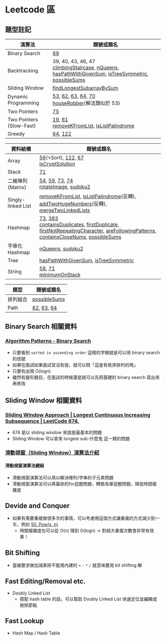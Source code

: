 # Leetcode 區

## 題型註記

| 演算法 | 題號或題名 |
|---|---|
| Binary Search | [69](https://github.com/vc7/algorithm_datas_tructure_leetcode/blob/master/leetcode/0069_sqrt_x.md)
| Backtracking | 39, 40, 43, 46, 47 <br> [climbingStaircase](https://github.com/vc7/algorithm_datas_tructure_leetcode/blob/master/codesignal/climbingStaircase.md), [nQueens](https://github.com/vc7/algorithm_datas_tructure_leetcode/blob/master/codesignal/nQueens.md), [hasPathWithGivenSum](https://github.com/vc7/algorithm_datas_tructure_leetcode/blob/master/codesignal/hasPathWithGivenSum.md), [isTreeSymmetric](https://github.com/vc7/algorithm_datas_tructure_leetcode/blob/master/codesignal/isTreeSymmetric.md), [possibleSums](https://github.com/vc7/algorithm_datas_tructure_leetcode/blob/master/codesignal/possibleSums.md) |
| Sliding Window | [findLongestSubarrayBySum](https://github.com/vc7/algorithm_datas_tructure_leetcode/blob/master/codesignal/findLongestSubarrayBySum.md)
| Dynamic Programming | [53](https://github.com/vc7/algorithm_datas_tructure_leetcode/blob/master/leetcode/0053_maximum_subarray.md), [62](https://github.com/vc7/algorithm_datas_tructure_leetcode/blob/master/leetcode/0062_unique_paths.md), [63](https://github.com/vc7/algorithm_datas_tructure_leetcode/blob/master/leetcode/0063_unique_paths_II.md), [64](https://github.com/vc7/algorithm_datas_tructure_leetcode/blob/master/leetcode/0064_minumum_path_sum.md), [70](https://github.com/vc7/algorithm_datas_tructure_leetcode/blob/master/leetcode/0070_climbing_stairs.md)<br>[houseRobber](https://github.com/vc7/algorithm_datas_tructure_leetcode/blob/master/codesignal/houseRobber.md)(解法類似於 53)
| Two Pointers | [75](https://github.com/vc7/algorithm_datas_tructure_leetcode/blob/master/leetcode/0075_sort_colors.md)
| Two Pointers (Slow-Fast) | [19](https://github.com/vc7/algorithm_datas_tructure_leetcode/blob/b7ac153c5d5e5ab894d86b7d9c66a87917de7dae/leetcode/0019_remove_nth_node_from_end_of_list.md), [61](https://github.com/vc7/algorithm_datas_tructure_leetcode/blob/master/leetcode/0061_rotate_list.md)<br>[removeKFromList](https://github.com/vc7/algorithm_datas_tructure_leetcode/blob/master/codesignal/removeKFromList.md), [isListPalindrome](https://github.com/vc7/algorithm_datas_tructure_leetcode/blob/master/codesignal/isListPalindrome.md)
| Greedy | [64](https://github.com/vc7/algorithm_datas_tructure_leetcode/blob/master/leetcode/0064_minumum_path_sum.md), [122](https://github.com/vc7/algorithm_datas_tructure_leetcode/blob/master/leetcode/0122_best_time_to_buy_and_sell_stock_II.md)

| 資料結構 | 題號或題名 |
|---|---|
| Array | [56](https://github.com/vc7/algorithm_datas_tructure_leetcode/blob/master/leetcode/0056_merge_intervals.md)(+Sort), [122](https://github.com/vc7/algorithm_datas_tructure_leetcode/blob/master/leetcode/0122_best_time_to_buy_and_sell_stock_II.md), [67](https://github.com/vc7/algorithm_datas_tructure_leetcode/blob/master/leetcode/0067_add_binary.md)<br>[isCryptSolution](https://github.com/vc7/algorithm_datas_tructure_leetcode/blob/master/codesignal/isCryptSolution.md)
| Stack | [71](https://github.com/vc7/algorithm_datas_tructure_leetcode/blob/master/leetcode/0071_simplify_path.md)
| 二維陣列(Matrix) | [54](https://github.com/vc7/algorithm_datas_tructure_leetcode/blob/master/leetcode/0054_spiral_matrix.md), [59](https://github.com/vc7/algorithm_datas_tructure_leetcode/blob/master/leetcode/0059_spiral_matrix_II.md), [73](https://github.com/vc7/algorithm_datas_tructure_leetcode/blob/master/leetcode/0073_set_matrix_zeroes.md), [74](https://github.com/vc7/algorithm_datas_tructure_leetcode/blob/master/leetcode/0074_search_a_2d_matrix.md)<br>[rotateImage](https://github.com/vc7/algorithm_datas_tructure_leetcode/blob/master/codesignal/rotateImage.md), [sudoku2](https://github.com/vc7/algorithm_datas_tructure_leetcode/blob/master/codesignal/sudoku2.md) |
| Singly-linked List | [removeKFromList](https://github.com/vc7/algorithm_datas_tructure_leetcode/blob/master/codesignal/removeKFromList.md), [isListPalindrome](https://github.com/vc7/algorithm_datas_tructure_leetcode/blob/master/codesignal/isListPalindrome.md)(反轉), [addTwoHugeNumbers](https://github.com/vc7/algorithm_datas_tructure_leetcode/blob/master/codesignal/addTwoHugeNumbers.md)(反轉), [mergeTwoLinkedLists](https://github.com/vc7/algorithm_datas_tructure_leetcode/blob/master/codesignal/mergeTwoLinkedLists.md)
| Hashmap | [73](https://github.com/vc7/algorithm_datas_tructure_leetcode/blob/master/leetcode/0073_set_matrix_zeroes.md), [383](https://github.com/vc7/algorithm_datas_tructure_leetcode/blob/master/leetcode/0383_ransom_note.md)<br>[containsDuplicates](https://github.com/vc7/algorithm_datas_tructure_leetcode/blob/master/codesignal/containsDuplicates.md), [firstDuplicate](https://github.com/vc7/algorithm_datas_tructure_leetcode/blob/master/codesignal/firstDuplicate.md), [firstNotRepeatingCharacter](https://github.com/vc7/algorithm_datas_tructure_leetcode/blob/master/codesignal/firstNotRepeatingCharacter.md), [areFollowingPatterns](https://github.com/vc7/algorithm_datas_tructure_leetcode/blob/master/codesignal/areFollowingPatterns.md), [containsCloseNums](https://github.com/vc7/algorithm_datas_tructure_leetcode/blob/master/codesignal/containsCloseNums.md), [possibleSums](https://github.com/vc7/algorithm_datas_tructure_leetcode/blob/master/codesignal/possibleSums.md)
| 字串化 Hashmap | [nQueens](https://github.com/vc7/algorithm_datas_tructure_leetcode/blob/master/codesignal/nQueens.md), [sudoku2](https://github.com/vc7/algorithm_datas_tructure_leetcode/blob/master/codesignal/sudoku2.md)
| Tree | [hasPathWithGivenSum](https://github.com/vc7/algorithm_datas_tructure_leetcode/blob/master/codesignal/hasPathWithGivenSum.md), [isTreeSymmetric](https://github.com/vc7/algorithm_datas_tructure_leetcode/blob/master/codesignal/isTreeSymmetric.md)
| String | [58](https://github.com/vc7/algorithm_datas_tructure_leetcode/blob/master/leetcode/0058_length_of_last_word.md), [71](https://github.com/vc7/algorithm_datas_tructure_leetcode/blob/master/leetcode/0071_simplify_path.md)<br>[minimumOnStack](https://github.com/vc7/algorithm_datas_tructure_leetcode/blob/master/codesignal/minimumOnStack.md)

| 題型 | 題號或題名 |
|---|---|
| 排列組合 | [possibleSums](https://github.com/vc7/algorithm_datas_tructure_leetcode/blob/master/codesignal/possibleSums.md)
| Path | [62](https://github.com/vc7/algorithm_datas_tructure_leetcode/blob/master/leetcode/0062_unique_paths.md), [63](https://github.com/vc7/algorithm_datas_tructure_leetcode/blob/master/leetcode/0063_unique_paths_II.md), [64](https://github.com/vc7/algorithm_datas_tructure_leetcode/blob/master/leetcode/0064_minumum_path_sum.md)


## Binary Search 相關資料

### [Algorithm Patterns - Binary Search](https://www.youtube.com/watch?v=8T77iUOuXRA)

- 只要看到 `sorted in ascending order` 這樣的字眼就是可以用 binary search 的信號
- 如果在面試如果面試官沒有提，就可以問「這是有依序排列的嗎」
- 只要有出現 O(logn)
- 雖然有變形題目，在面試的時候還是就可以先把基礎的 binary search 寫出來再修改

## Sliding Window 相關資料

### [Sliding Window Approach | Longest Continuous Increasing Subsequence | LeetCode 674.](https://www.youtube.com/watch?v=jSvoE-_Yhs4)

- 674 是以 sliding window 來說是最基本的問題
- Sliding Window 可以拿來 longest sub-什麼鬼 這一類的問題

### [滑動視窗（Sliding Window）演算法介紹](https://www.jishuwen.com/d/2Epc/zh-tw)

#### 滑動視窗演算法總結

- 滑動視窗演算法可以用以解決陣列/字串的子元素問題
- 滑動視窗演算法可以將巢狀的for迴圈問題，轉換為單迴圈問題，降低時間複雜度

## Devide and Conquer

- 如果有需要重複做很多次的事情，可以考慮用這個方式讓重複的方式減少到一半，例如 [50. Pow(x, n)](https://leetcode.com/problems/powx-n/)
  - 時間複雜度也可以從 O(n) 降到 O(logn) → 對超大重複次數會非常有效果！

## Bit Shifting

- 當被要求做加減乘除不能用內建的 `+` `-` `*` `/` 就意味要用 bit shifting 解

## Fast Editing/Removal etc.

- Doubly Linked List
  - 搭配 hash table 的話，可以幫助 Doubly Linked List 快速定位並編輯或刪除節點

## Fast Lookup

- Hash Map / Hash Table
